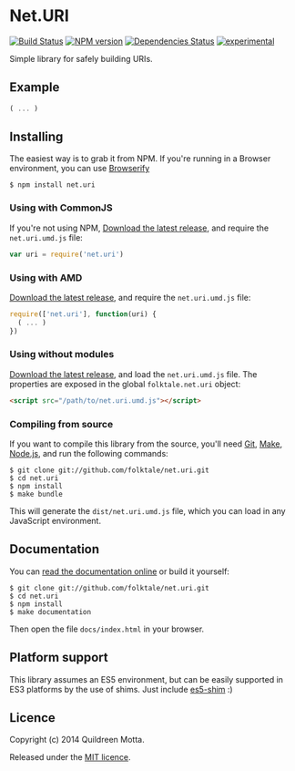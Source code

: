 Net.URI
=======

[![Build Status](https://secure.travis-ci.org/folktale/net.uri.png?branch=master)](https://travis-ci.org/folktale/net.uri)
[![NPM version](https://badge.fury.io/js/net.uri.png)](http://badge.fury.io/js/net.uri)
[![Dependencies Status](https://david-dm.org/folktale/net.uri.png)](https://david-dm.org/folktale/net.uri)
[![experimental](http://hughsk.github.io/stability-badges/dist/experimental.svg)](http://github.com/hughsk/stability-badges)


Simple library for safely building URIs.


## Example

```js
( ... )
```


## Installing

The easiest way is to grab it from NPM. If you're running in a Browser
environment, you can use [Browserify][]

    $ npm install net.uri


### Using with CommonJS

If you're not using NPM, [Download the latest release][release], and require
the `net.uri.umd.js` file:

```js
var uri = require('net.uri')
```


### Using with AMD

[Download the latest release][release], and require the `net.uri.umd.js`
file:

```js
require(['net.uri'], function(uri) {
  ( ... )
})
```


### Using without modules

[Download the latest release][release], and load the `net.uri.umd.js`
file. The properties are exposed in the global `folktale.net.uri` object:

```html
<script src="/path/to/net.uri.umd.js"></script>
```


### Compiling from source

If you want to compile this library from the source, you'll need [Git][],
[Make][], [Node.js][], and run the following commands:

    $ git clone git://github.com/folktale/net.uri.git
    $ cd net.uri
    $ npm install
    $ make bundle
    
This will generate the `dist/net.uri.umd.js` file, which you can load in
any JavaScript environment.

    
## Documentation

You can [read the documentation online][docs] or build it yourself:

    $ git clone git://github.com/folktale/net.uri.git
    $ cd net.uri
    $ npm install
    $ make documentation

Then open the file `docs/index.html` in your browser.


## Platform support

This library assumes an ES5 environment, but can be easily supported in ES3
platforms by the use of shims. Just include [es5-shim][] :)


## Licence

Copyright (c) 2014 Quildreen Motta.

Released under the [MIT licence](https://github.com/folktale/net.uri/blob/master/LICENCE).

<!-- links -->
[Fantasy Land]: https://github.com/fantasyland/fantasy-land
[Browserify]: http://browserify.org/
[Git]: http://git-scm.com/
[Make]: http://www.gnu.org/software/make/
[Node.js]: http://nodejs.org/
[es5-shim]: https://github.com/kriskowal/es5-shim
[docs]: http://folktale.github.io/net.uri
<!-- [release: https://github.com/folktale/net.uri/releases/download/v$VERSION/net.uri-$VERSION.tar.gz] -->
[release]: https://github.com/folktale/net.uri/releases/download/v0.1.1/net.uri-0.1.1.tar.gz
<!-- [/release] -->
